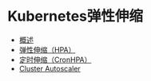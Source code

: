 # Kubernetes弹性伸缩
* [概述](compute/uk8s/bestpractice/autoscaling/intro)
* [弹性伸缩（HPA）](compute/uk8s/bestpractice/autoscaling/hpa)
* [定时伸缩（CronHPA）](compute/uk8s/bestpractice/autoscaling/cornhpa)
* [Cluster Autoscaler](compute/uk8s/bestpractice/autoscaling/ca)
